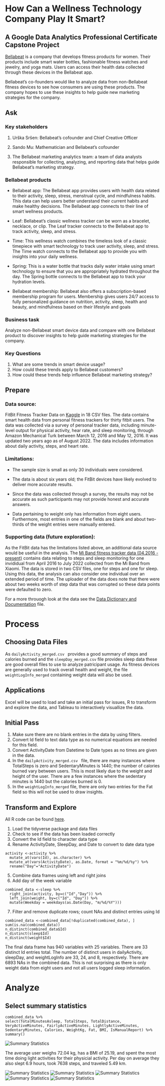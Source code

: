 # How Can a Wellness Technology Company Play It Smart? 

## A Google Data Analytics Professional Certificate Capstone Project

[Bellabeat]( https://bellabeat.com/) is a company that develops fitness products for women. Their products include smart water bottles, fashionable fitness watches and jewelry, and yoga mats. Users can access their health data collected through these devices in the Bellabeat app.

Bellabeat’s co-founders would like to analyze data from non-Bellabeat fitness devices to see how consumers are using these products. The company hopes to use these insights to help guide new marketing strategies for the company. 

## Ask

### Key stakeholders

1. Urška Sršen: Bellabeat’s cofounder and Chief Creative Officer

2. Sando Mu: Mathematician and Bellabeat’s cofounder

3. The Bellabeat marketing analytics team: a team of data analysts responsible for collecting, analyzing, and reporting data that helps guide Bellabeat’s marketing strategy.

### Bellabeat products

* Bellabeat app: The Bellabeat app provides users with health data related to their activity, sleep, stress, menstrual cycle, and mindfulness habits. This data can help users better understand their current habits and make healthy decisions. The Bellabeat app connects to their line of smart wellness products.

* Leaf: Bellabeat’s classic wellness tracker can be worn as a bracelet, necklace, or clip. The Leaf tracker connects to the Bellabeat app to track activity, sleep, and stress.

* Time: This wellness watch combines the timeless look of a classic timepiece with smart technology to track user activity, sleep, and stress. The Time watch connects to the Bellabeat app to provide you with insights into your daily wellness.

* Spring: This is a water bottle that tracks daily water intake using smart technology to ensure that you are appropriately hydrated throughout the day. The Spring bottle connects to the Bellabeat app to track your hydration levels.

* Bellabeat membership: Bellabeat also offers a subscription-based membership program for users. Membership gives users 24/7 access to fully personalized guidance on nutrition, activity, sleep, health and beauty, and mindfulness based on their lifestyle and goals

### Business task

Analyze non-Bellabeat smart device data and compare with one Bellabeat product to discover insights to help guide marketing strategies for the company.

### Key Questions

1. What are some trends in smart device usage?
2. How could these trends apply to Bellabeat customers?
3. How could these trends help influence Bellabeat marketing strategy?

## Prepare 

### Data source: 

FitBit Fitness Tracker Data on [Kaggle]( https://www.kaggle.com/datasets/arashnic/fitbit) in 18 CSV files. The data contains smart health data from personal fitness trackers for thirty fitbit users. The data was collected via a survey of personal tracker data, including minute-level output for physical activity, hear rate, and sleep monitoring, through Amazon Mechanical Turk between March 12, 2016 and May 12, 2016. It was updated two years ago as of August 2022. The data includes information about daily activity, steps, and heart rate. 

### Limitations: 

* The sample size is small as only 30 individuals were considered. 

* The data is about six years old; the FitBit devices have likely evolved to deliver more accurate results. 

* Since the data was collected through a survey, the results may not be accurate as such participants may not provide honest and accurate answers. 

* Data pertaining to weight only has information from eight users. Furthermore, most entries in one of the fields are blank and about two-thirds of the weight entries were manually entered. 

### Supporting data (future exploration): 

As the FitBit data has the limitations listed above, an additional data source would be useful in the analysis. The [Mi Band fitness tracker data (04.2016 - present)](https://www.kaggle.com/datasets/damirgadylyaev/more-than-4-years-of-steps-and-sleep-data-mi-band) contains data relating to steps and sleep monitoring for one invididual from April 2016 to July 2022 collected from the Mi Band from Xiaomi. The data is stored in two CSV files, one for steps and one for sleep. Using this data, the analysis can also consider one individual over an extended period of time. The uploader of the data does note that there were about two weeks worth of step data that was corrupted so these data points were defaulted to zero.  

For a more throuogh look at the data see the [Data Dictionary and Documentation](https://github.com/CoolBeansProgramming/Bellabeat-Case-Study/blob/main/Data%20Documentation%20and%20Data%20Dictionary.md) file. 

# Process

## Choosing Data Files

As `dailyActivity_merged.csv ` provides a good summary of steps and calories burned and the `sleepDay_merged.csv` file provides sleep data these are good overall files to use to analyze patricipant usage. As fitness devices are generally used to track overall health and weight, the file `weightLogInfo_merged` containing weight data will also be used. 


## Applications
Excel will be used to load and take an initial pass for issues, R to transform and explore the data, and Tableau to interactively visuallize the data. 

## Initial Pass

1) Make sure there are no blank entries in the data by using filters.
2) Convert Id field to text data type as no numerical equations are needed for this field. 
3) Convert ActivityDate from Datetime to Date types as no times are given in the data. 
4) In the `dailyActivity_merged.csv ` file, there are many instances where TotalSteps is zero and SedentaryMinutes is 1440; the number of calories burned vary between users. This is most likely due to the weight and height of the user. There are a few instances where the sedentary minutes is 1440 but the calories burned is 0. 
5) In the `weightLogInfo_merged` file, there are only two entries for the Fat field so this will not be used to draw insights. 

## Transform and Explore 
All R code can be found [here](https://github.com/CoolBeansProgramming/Bellabeat-Case-Study/blob/main/BellaBeat_RScript.R).

1) Load the tidyverse package and data files 
2) Check to see if the data has been loaded correctly
3) Convert the Id field to character data type 
4) Rename ActivityDate, SleepDay, and Date to convert to date data type 

```
activity <-activity %>%
  mutate_at(vars(Id), as.character) %>%
  mutate_at(vars(ActivityDate), as.Date, format = "%m/%d/%y") %>%
  rename("Day"="ActivityDate") 
```
  
  
5) Combine data frames using left and right joins
6) Add day of the week variable 

```
combined_data <-sleep %>%
  right_join(activity, by=c("Id","Day")) %>%
  left_join(weight, by=c("Id", "Day")) %>%
  mutate(Weekday = weekdays(as.Date(Day, "m/%d/%Y")))
```

7) Filter and remove duplicate rows; count NAs and distinct entries using Id

```
combined_data <-combined_data[!duplicated(combined_data), ]
sum(is.na(combined_data))
n_distinct(combined_data$Id)
n_distinct(sleep$Id)
n_distinct(weight$Id)
```

The final data frame has 940 variables with 25 variables. There are 33 distinct Id entries total. The number of distinct users in dailyActivity, sleepDay, and weightLogInfo are 33, 24, and 8, respectively. There are 6893 NAs in the combined data. This is not surprising as there is only weight data from eight users and not all users logged sleep information. 

# Analyze 

## Select summary statistics

```
combined_data %>%
select(TotalMinutesAsleep, TotalSteps, TotalDistance, VeryActiveMinutes, FairlyActiveMinutes, LightlyActiveMinutes, SedentaryMinutes, Calories, WeightKg, Fat, BMI, IsManualReport) %>%
summary()
```


![Summary Statistics](https://github.com/CoolBeansProgramming/Bellabeat-Case-Study/blob/main/Summary%20Statistics.png?raw=true "Summary Statistics")

The average user weighs 72.04 kg, has a BMI of 25.19, and spent the most time doing light activities for their physicial activity. Per day on average they also slept 6.9 hours, took 7638 steps, and traveled 5.49 km. 


![Summary Statistics](https://github.com/CoolBeansProgramming/Bellabeat-Case-Study/blob/main/Images/Distribution%20of%20sleep%20time.png?raw=true "Summary Statistics")
![Summary Statistics](https://github.com/CoolBeansProgramming/Bellabeat-Case-Study/blob/main/Images/Logged%20Activities%20Distance.png?raw=true "Summary Statistics")
![Summary Statistics](https://github.com/CoolBeansProgramming/Bellabeat-Case-Study/blob/main/Images/Minutes%20of%20moderate%20activity%20per%20day.png?raw=true "Summary Statistics")
![Summary Statistics](https://github.com/CoolBeansProgramming/Bellabeat-Case-Study/blob/main/Images/Total%20minutes%20Asleep%20vs%20Calories.png?raw=true "Summary Statistics")
![Summary Statistics](https://github.com/CoolBeansProgramming/Bellabeat-Case-Study/blob/main/Images/Total%20steps%20by%20day.png?raw=true "Summary Statistics")


